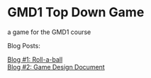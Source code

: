 # GMD1 Top Down Game
 a game for the GMD1 course

Blog Posts:

[Blog #1: Roll-a-ball](Blog%20posts/Blog%20%231%20Roll-a-ball.md)  
[Blog #2: Game Design Document](Blog%20posts/Blog%20%232%20Game%20Design%20Document.md)
